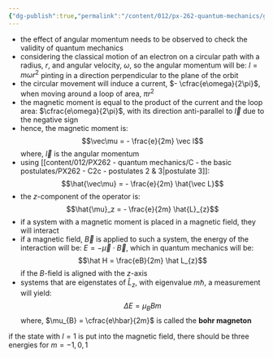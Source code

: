 ```yaml
---
{"dg-publish":true,"permalink":"/content/012/px-262-quantum-mechanics/g-measurement-of-angular-momentum/px-262-g1-particle-with-angular-momentum-in-magnetic-field/","noteIcon":"1","created":"2024-11-25T10:50:32.000+00:00","updated":"2024-11-26T12:11:28.565+00:00"}
---
```


- the effect of angular momentum needs to be observed to check the validity of quantum mechanics
- considering the classical motion of an electron on a circular path with a radius, $r$, and angular velocity, $\omega$, so the angular momentum will be: $l = m\omega r^{2}$ pinting in a direction perpendicular to the plane of the orbit
- the circular movement will induce a current, $- \cfrac{e\omega}{2\pi}$, when moving around a loop of area, $\pi r^{2}$
- the magnetic moment is equal to the product of the current and the loop area: $\cfrac{e\omega}{2\pi}$, with its direction anti-parallel to $\vec l$ due to the negative sign
- hence, the magnetic moment is: 
  $$\vec\mu = - \frac{e}{2m} \vec l$$
	where, $\vec l$ is the angular momentum
- using [[content/012/PX262 - quantum mechanics/C - the basic postulates/PX262 - C2c - postulates 2 & 3\|postulate 3]]: 
  $$\hat{\vec\mu} = - \frac{e}{2m} \hat{\vec L}$$
- the $z$-component of the operator is: 
  $$\hat{\mu}_z = - \frac{e}{2m} \hat{L}_{z}$$
- if a system with a magnetic moment is placed in a magnetic field, they will interact
- if a magnetic field, $\vec B$ is applied to such  a system, the energy of the interaction will be: $E = -\vec\mu \cdot \vec B$, which in quantum mechanics will be: 
  $$\hat H = \frac{eB}{2m} \hat L_{z}$$
	if the $B$-field is aligned with the $z$-axis
- systems that are eigenstates of $\hat L_z$, with eigenvalue $m\hbar$, a measurement will yield: 
  $$\Delta E = \mu_{B}Bm$$
	where, $\mu_{B} = \cfrac{e\hbar}{2m}$ is called the **bohr magneton**

if the state with $l=1$ is put into the magnetic field, there should be three energies for $m=-1,0,1$
